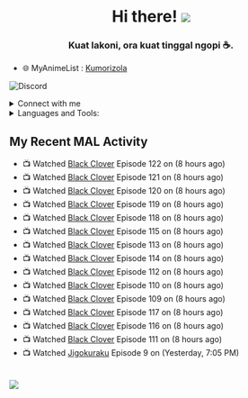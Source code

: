 <h1 align="center">Hi there! <img src="https://media.giphy.com/media/hvRJCLFzcasrR4ia7z/giphy.gif" width="25px"> </h1>
<h3 align="center">Kuat lakoni, ora kuat tinggal ngopi ☕.</h3>

- 🌐 MyAnimeList : [Kumorizola](https://myanimelist.net/animelist/Kumorizola)

![Discord](https://discord.c99.nl/widget/theme-3/761213268009943051.png)
<details>
      <summary>Connect with me</summary>
    <p align="left">
        <a href="https://www.facebook.com/kumori.hartley.1" target="blank"><img align="center"
                src="https://raw.githubusercontent.com/rahuldkjain/github-profile-readme-generator/master/src/images/icons/Social/facebook.svg"
                alt="kumori hartley" height="30" width="40" /></a>
        <a href="https://www.instagram.com/kumorizola/" target="blank"><img align="center"
                src="https://raw.githubusercontent.com/rahuldkjain/github-profile-readme-generator/master/src/images/icons/Social/instagram.svg"
                alt="kumorizola" height="30" width="40" /></a>
        <a href="https://discord.com" target="blank"><img align="center"
                src="https://raw.githubusercontent.com/rahuldkjain/github-profile-readme-generator/master/src/images/icons/Social/discord.svg"
                alt="Kumori#5882" height="30" width="40" /></a>
    </p>
</details>

<details>
    <summary align="left">Languages and Tools:</summary>
<p align="left">
      <a href="https://www.w3schools.com/css/" target="_blank">
        <img src="https://raw.githubusercontent.com/devicons/devicon/master/icons/css3/css3-original-wordmark.svg"
            alt="css3" width="40" height="40" /> </a> <a href="https://www.w3.org/html/" target="_blank"> <img
            src="https://raw.githubusercontent.com/devicons/devicon/master/icons/html5/html5-original-wordmark.svg"
            alt="html5" width="40" height="40" /> </a> <a href="https://www.java.com" target="_blank"> <img
            src="https://raw.githubusercontent.com/devicons/devicon/master/icons/java/java-original.svg" alt="java"
            width="40" height="40" /> </a> <a href="https://developer.mozilla.org/en-US/docs/Web/JavaScript"
            target="_blank"> <img
            src="https://raw.githubusercontent.com/devicons/devicon/master/icons/javascript/javascript-original.svg"
            alt="javascript" width="40" height="40" /> </a> <a href="https://nodejs.org" target="_blank"> <img
            src="https://raw.githubusercontent.com/devicons/devicon/master/icons/nodejs/nodejs-original-wordmark.svg"
            alt="nodejs" width="40" height="40" /> </a> <a href="https://www.python.org" target="_blank"> <img
            src="https://raw.githubusercontent.com/devicons/devicon/master/icons/python/python-original.svg"
            alt="python" width="40" height="40" /> </a> <a href="https://www.typescriptlang.org/" target="_blank"> <img
            src="https://raw.githubusercontent.com/devicons/devicon/master/icons/typescript/typescript-original.svg" 
            alt="typescript" width="40" height="40" /> </a> <a href="https://www.photoshop.com/en" target="_blank"> <img
            src="https://upload.wikimedia.org/wikipedia/commons/a/af/Adobe_Photoshop_CC_icon.svg" alt="photoshop" width="40" height="40"/> </a>
            <a href="https://www.adobe.com/products/premiere.html" target="_blank"> <img
            src="https://upload.wikimedia.org/wikipedia/commons/4/40/Adobe_Premiere_Pro_CC_icon.svg" alt="Premiere pro" width="40" height="40"/> </a>
            <a href="https://www.adobe.com/in/products/illustrator.html" target="_blank"> <img 
            src="https://upload.wikimedia.org/wikipedia/commons/f/fb/Adobe_Illustrator_CC_icon.svg" alt="illustrator" width="40" height="40"/> </a>
      
 </details>
 
 <h2> My Recent MAL Activity</h2>
<!-- MAL_ACTIVITY:start -->

- 📺 Watched [Black Clover](https://MyAnimeList.net/anime.php?id=34572) Episode 122 on (8 hours ago)
- 📺 Watched [Black Clover](https://MyAnimeList.net/anime.php?id=34572) Episode 121 on (8 hours ago)
- 📺 Watched [Black Clover](https://MyAnimeList.net/anime.php?id=34572) Episode 120 on (8 hours ago)
- 📺 Watched [Black Clover](https://MyAnimeList.net/anime.php?id=34572) Episode 119 on (8 hours ago)
- 📺 Watched [Black Clover](https://MyAnimeList.net/anime.php?id=34572) Episode 118 on (8 hours ago)
- 📺 Watched [Black Clover](https://MyAnimeList.net/anime.php?id=34572) Episode 115 on (8 hours ago)
- 📺 Watched [Black Clover](https://MyAnimeList.net/anime.php?id=34572) Episode 113 on (8 hours ago)
- 📺 Watched [Black Clover](https://MyAnimeList.net/anime.php?id=34572) Episode 114 on (8 hours ago)
- 📺 Watched [Black Clover](https://MyAnimeList.net/anime.php?id=34572) Episode 112 on (8 hours ago)
- 📺 Watched [Black Clover](https://MyAnimeList.net/anime.php?id=34572) Episode 110 on (8 hours ago)
- 📺 Watched [Black Clover](https://MyAnimeList.net/anime.php?id=34572) Episode 109 on (8 hours ago)
- 📺 Watched [Black Clover](https://MyAnimeList.net/anime.php?id=34572) Episode 117 on (8 hours ago)
- 📺 Watched [Black Clover](https://MyAnimeList.net/anime.php?id=34572) Episode 116 on (8 hours ago)
- 📺 Watched [Black Clover](https://MyAnimeList.net/anime.php?id=34572) Episode 111 on (8 hours ago)
- 📺 Watched [Jigokuraku](https://MyAnimeList.net/anime.php?id=46569) Episode 9 on (Yesterday, 7:05 PM)

<!-- MAL_ACTIVITY:end -->

  
<h2 align="left"> <img src="https://media.discordapp.net/attachments/918405470073520168/919220018355523584/ezgif.com-gif-maker_1.gif">

